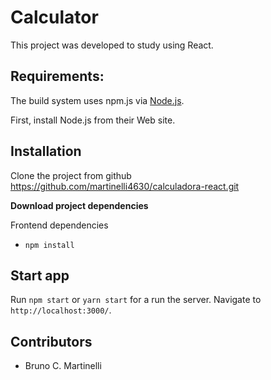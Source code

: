 # Calculator
This project was developed to study using React.

## Requirements:

The build system uses npm.js via [Node.js](https://nodejs.org/en/).

First, install Node.js from their Web site.

## Installation

Clone the project from github https://github.com/martinelli4630/calculadora-react.git

**Download project dependencies**

Frontend dependencies
* `npm install`

## Start app

Run `npm start` or `yarn start` for a run the server. Navigate to `http://localhost:3000/`.

## Contributors

* Bruno C. Martinelli
